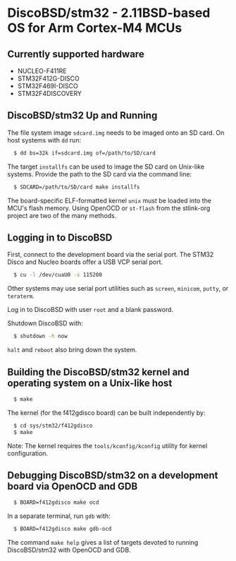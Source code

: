 # DiscoBSD/stm32 - 2.11BSD-based OS for Arm Cortex-M4 MCUs


## Currently supported hardware

 * NUCLEO-F411RE
 * STM32F412G-DISCO
 * STM32F469I-DISCO
 * STM32F4DISCOVERY


## DiscoBSD/stm32 Up and Running

The file system image `sdcard.img` needs to be imaged onto an SD card.
On host systems with `dd` run:
  ```sh
    $ dd bs=32k if=sdcard.img of=/path/to/SD/card
  ```

The target `installfs` can be used to image the SD card on Unix-like systems.
Provide the path to the SD card via the command line:
  ```sh
    $ SDCARD=/path/to/SD/card make installfs
  ```

The board-specific ELF-formatted kernel `unix` must be loaded into the MCU's flash memory.
Using OpenOCD or `st-flash` from the stlink-org project are two of the many methods.


## Logging in to DiscoBSD

First, connect to the development board via the serial port.
The STM32 Disco and Nucleo boards offer a USB VCP serial port.
  ```sh
    $ cu -l /dev/cuaU0 -s 115200
  ```
Other systems may use serial port utilities such as `screen`, `minicom`, `putty`, or `teraterm`.

Log in to DiscoBSD with user `root` and a blank password.

Shutdown DiscoBSD with:
  ```sh
    $ shutdown -h now
  ```
`halt` and `reboot` also bring down the system.


## Building the DiscoBSD/stm32 kernel and operating system on a Unix-like host
  ```sh
    $ make
  ```

The kernel (for the f412gdisco board) can be built independently by:
  ```sh
    $ cd sys/stm32/f412gdisco
    $ make
  ```
Note: The kernel requires the `tools/kconfig/kconfig` utility for kernel configuration.


## Debugging DiscoBSD/stm32 on a development board via OpenOCD and GDB
  ```sh
    $ BOARD=f412gdisco make ocd
  ```

In a separate terminal, run `gdb` with:
  ```sh
    $ BOARD=f412gdisco make gdb-ocd
  ```

The command `make help` gives a list of targets devoted to running DiscoBSD/stm32 with OpenOCD and GDB.
